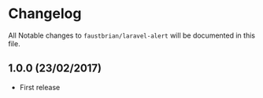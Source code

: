 # Changelog

All Notable changes to `faustbrian/laravel-alert` will be documented in this file.

## 1.0.0 (23/02/2017)
- First release

